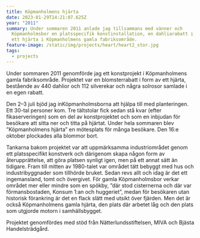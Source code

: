 ```yaml
---
title: Köpmanholmens hjärta
date: 2023-01-29T14:21:07.625Z
year: "2011"
summary: Under sommaren 2011 anlade jag tillsammans med vänner och
  Köpmanholmsbor en platsspecifik konstinstallation, en dahliarabatt i form av
  ett hjärta i Köpmanholmens gamla fabriksområde.
feature-image: /static/img/projects/heart/heart2_stor.jpg
tags:
  - projects
---
```

Under sommaren 2011 genomförde jag ett konstprojekt i Köpmanholmens gamla fabriksområde. Projektet var en blomsterrabatt i form av ett hjärta, bestående av 440 dahlior och 112 silverekar och några solrosor samlade i en egen rabatt.

Den 2–3 juli bjöd jag inKöpmanholmsborna att hjälpa till med planteringen. Ett 30-tal personer kom. Tre tältstolar fick sedan stå kvar (efter fikaserveringen) som en del av konstprojektet och som en inbjudan för besökare att sitta ner och titta på hjärtat. Under hela sommaren blev ”Köpmanholmens hjärta” en mötesplats för många besökare. Den 16:e oktober plockades alla blommor bort.

Tankarna bakom projektet var att uppmärksamma industriområdet genom ett platsspecifikt konstverk och därigenom skapa någon form av återupprättelse, att göra platsen synligt igen, men på ett annat sätt än tidigare. Fram till mitten av 1980-talet var området tätt bebyggt med hus och industribyggnader som tillhörde bruket. Sedan revs allt och idag är det ett ingemansland, tomt och övergivet. För gamla Köpmanholmsbor verkar området mer eller mindre som en spökby, ”där stod cisternerna och där var förmansbostaden, Konsum 1:an och huggeriet”, medan för besökaren utan historisk förankring är det en flack slätt med utsikt över fjärden. Men det är också Köpmanholmens gamla hjärta, den plats där arbetet låg och den plats som utgjorde motorn i samhällsbygget.

Projektet genomfördes med stöd från Nätterlundsstiftelsen, MIVA och Bjästa Handelsträdgård.